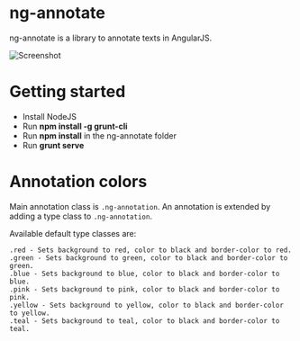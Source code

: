ng-annotate
=========================

ng-annotate is a library to annotate texts in AngularJS.

![Screenshot](http://i.imgur.com/IHjxXn1.png?1)

# Getting started

- Install NodeJS
- Run **npm install -g grunt-cli**
- Run **npm install** in the ng-annotate folder
- Run **grunt serve**

# Annotation colors

Main annotation class is `.ng-annotation`.
An annotation is extended by adding a type class to `.ng-annotation`.

Available default type classes are:
	
	.red - Sets background to red, color to black and border-color to red.
	.green - Sets background to green, color to black and border-color to green.
	.blue - Sets background to blue, color to black and border-color to blue.
	.pink - Sets background to pink, color to black and border-color to pink.
	.yellow - Sets background to yellow, color to black and border-color to yellow. 
	.teal - Sets background to teal, color to black and border-color to teal.

